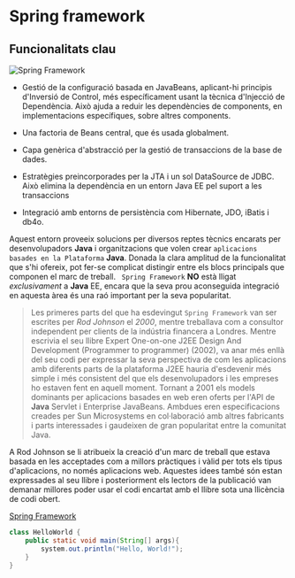 # Spring framework  

## Funcionalitats clau  


![Spring Framework](https://codemonkeyjunior.files.wordpress.com/2019/09/top-10-reasons-to-use-spring-framework-1.jpg)




* Gestió de la configuració basada en JavaBeans, aplicant-hi principis d'Inversió de Control, més específicament usant la tècnica d'Injecció de Dependència. Això ajuda a reduir les dependències de components, en implementacions específiques, sobre altres components.  
  
* Una factoria de Beans central, que és usada globalment.  

* Capa genèrica d'abstracció per la gestió de transaccions de la base de dades.  

* Estratègies preincorporades per la JTA i un sol DataSource de JDBC. Això elimina la dependència en un entorn Java EE pel suport a les transaccions  

* Integració amb entorns de persistència com Hibernate, JDO, iBatis i db4o.  

Aquest entorn proveeix solucions per diversos reptes
 tècnics encarats per desenvolupadors **Java**
 i organitzacions que volen crear ```aplicacions basades en la Plataforma``` **Java**.
 Donada la clara amplitud de la funcionalitat que s'hi ofereix, pot fer-se complicat distingir entre els blocs
 principals que componen el marc de treball.
``` Spring Framework``` **NO** està lligat *exclusivament* a **Java** EE, 
encara que la seva prou aconseguida integració en aquesta àrea és una raó important
 per la seva popularitat.

> Les primeres parts del que ha esdevingut ```Spring Framework``` van ser escrites per *Rod Johnson* el *2000*, mentre treballava com a consultor independent per clients de la indústria financera a Londres. Mentre escrivia el seu llibre Expert One-on-one J2EE Design And Development (Programmer to programmer) (2002), va anar més enllà del seu codi per expressar la seva perspectiva de com les aplicacions amb diferents parts de la plataforma J2EE hauria d'esdevenir més simple i més consistent del que els desenvolupadors i les empreses ho estaven fent en aquell moment.
> Tornant a 2001 els models dominants per aplicacions basades en web eren oferts per l'API de **Java** Servlet i Enterprise JavaBeans. Ambdues eren especificacions creades per Sun Microsystems en col·laboració amb altres fabricants i parts interessades i gaudeixen de gran popularitat entre la comunitat Java.

A Rod Johnson se li atribueix la creació d'un marc de treball que estava basada en les acceptades com a millors pràctiques i vàlid per tots els tipus d'aplicacions, no només aplicacions web. Aquestes idees també són estan expressades al seu llibre i posteriorment els lectors de la publicació van demanar millores poder usar el codi encartat amb el llibre sota una llicència de codi obert.

[Spring Framework](https://ca.wikipedia.org/wiki/Spring_framework)


```java
class HelloWorld {
	public static void main(String[] args){
		system.out.println("Hello, World!");
	}
}
```
